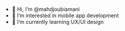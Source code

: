 - 👋 Hi, I’m @mahdjoubiamani
- 👀 I’m interested in mobile app development 
- 🌱 I’m currently learning UX/UI design 

<!---
mahdjoubiamani/mahdjoubiamani is a ✨ special ✨ repository because its `README.md` (this file) appears on your GitHub profile.
You can click the Preview link to take a look at your changes.
--->
